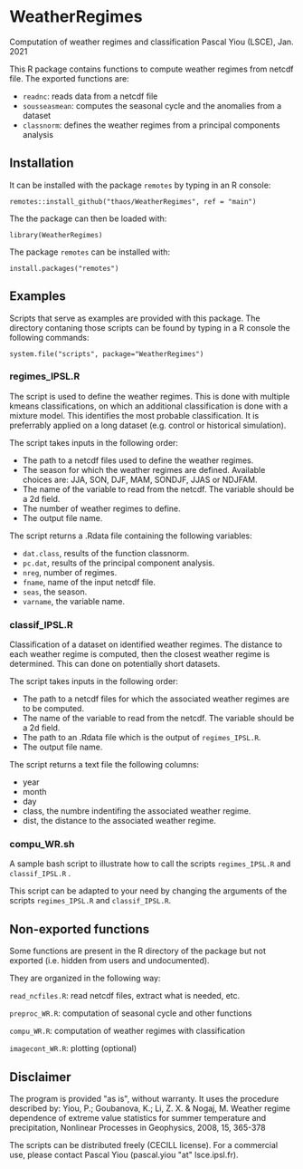 # WeatherRegimes

Computation of weather regimes and classification
Pascal Yiou (LSCE), Jan. 2021

This R package contains functions to compute weather regimes from netcdf file. The exported functions are:
- `readnc`: reads data from a netcdf file
- `sousseasmean`: computes the seasonal cycle and the anomalies from a dataset
- `classnorm`: defines the weather regimes from a principal components analysis

## Installation

It can be installed with the package `remotes` by typing in an R console:

`remotes::install_github("thaos/WeatherRegimes", ref = "main")`

The the package can then be loaded with:

`library(WeatherRegimes)`

The package `remotes` can be installed with:

`install.packages("remotes")`

## Examples

Scripts that serve as examples are provided with this package. The directory contaning  those scripts can be found by typing in a R console the following commands:

`system.file("scripts", package="WeatherRegimes")`

### regimes_IPSL.R 
The script is used to define the weather regimes. This is done with multiple kmeans classifications, on which an additional classification is done with a mixture model. This identifies the most probable classification. It is preferrably applied on a long dataset (e.g. control or historical simulation).

The script takes inputs in the following order:
- The path to a netcdf files used to define the weather regimes.
- The season for which the weather regimes are defined. Available choices are: JJA, SON, DJF, MAM, SONDJF, JJAS or NDJFAM.
- The name of the variable to read from the netcdf. The variable should be a 2d field.
- The number of weather regimes to define.
- The output file name.

The script returns a .Rdata file containing the following variables:
- `dat.class`, results of the function classnorm.
- `pc.dat`, results of the principal component analysis.
- `nreg`, number of regimes.
- `fname`, name of the input netcdf file.
- `seas`, the season.
- `varname`, the variable name.


### classif_IPSL.R 

Classification of a dataset on identified weather regimes. The distance to each weather regime is computed, then the closest weather regime is determined. This can done on potentially short datasets.

The script takes inputs in the following order:
- The path to a netcdf files for which the associated weather regimes are to be computed.
- The name of the variable to read from the netcdf. The variable should be a 2d field.
- The path to an .Rdata file which is the output of `regimes_IPSL.R`.
- The output file name.

The script returns a text file the following columns:
- year
- month
- day
- class, the numbre indentifing the associated weather regime.
- dist, the distance to the associated weather regime.


### compu_WR.sh

A sample bash script to illustrate how to call the scripts `regimes_IPSL.R` 
and `classif_IPSL.R` .

This script can be adapted to your need by changing the arguments of the scripts `regimes_IPSL.R` and `classif_IPSL.R`.


## Non-exported functions

Some functions are present in the R directory of the package but not exported (i.e. hidden from users and undocumented).

They are organized in the following way:

`read_ncfiles.R`: read netcdf files, extract what is needed, etc.

`preproc_WR.R`: computation of seasonal cycle and other functions

`compu_WR.R`: computation of weather regimes with classification

`imagecont_WR.R`: plotting (optional)


## Disclaimer
The program is provided "as is", without warranty. It uses the procedure described by:
Yiou, P.; Goubanova, K.; Li, Z. X. & Nogaj, M. Weather regime dependence of extreme value statistics for summer temperature and precipitation, Nonlinear Processes in Geophysics, 2008, 15, 365-378

The scripts can be distributed freely (CECILL license). For a commercial use, please contact Pascal Yiou (pascal.yiou "at" lsce.ipsl.fr).
